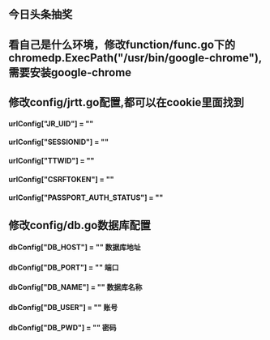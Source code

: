 ## 今日头条抽奖

## 看自己是什么环境，修改function/func.go下的chromedp.ExecPath("/usr/bin/google-chrome"),需要安装google-chrome

## 修改config/jrtt.go配置,都可以在cookie里面找到
#### urlConfig["JR_UID"] = ""
#### urlConfig["SESSIONID"] = ""
#### urlConfig["TTWID"] = ""
#### urlConfig["CSRFTOKEN"] = ""
#### urlConfig["PASSPORT_AUTH_STATUS"] = ""


## 修改config/db.go数据库配置
#### dbConfig["DB_HOST"] = "" 数据库地址
#### dbConfig["DB_PORT"] = "" 端口
#### dbConfig["DB_NAME"] = "" 数据库名称
#### dbConfig["DB_USER"] = "" 账号
#### dbConfig["DB_PWD"] = "" 密码
